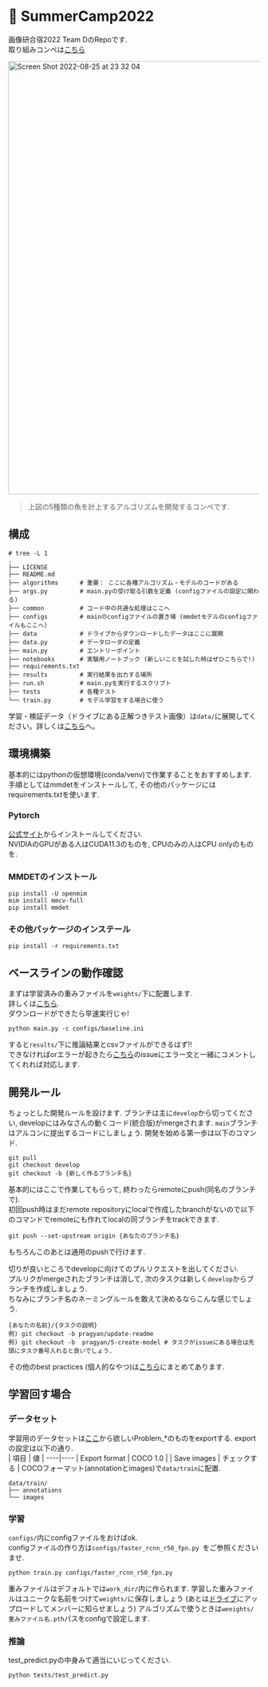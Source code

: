 # :tropical_fish: SummerCamp2022
画像研合宿2022 Team DのRepoです.   
取り組みコンペは[こちら](http://alcon.itlab.org/detail/) 

<img width="867" alt="Screen Shot 2022-08-25 at 23 32 04" src="https://user-images.githubusercontent.com/34847559/186693161-8a0d253a-1601-41df-929f-b092be9b7c5b.png">    

> 上図の5種類の魚を計上するアルゴリズムを開発するコンペです.  


## 構成
```
# tree -L 1
.
├── LICENSE
├── README.md
├── algorithms      # 重要： ここに各種アルゴリズム・モデルのコードがある
├── args.py         # main.pyの受け取る引数を定義 (configファイルの設定に関わる)
├── common          # コード中の共通な処理はここへ
├── configs         # mainのconfigファイルの置き場 (mmdetモデルのconfigファイルもここへ)
├── data            # ドライブからダウンロードしたデータはここに展開
├── data.py         # データローダの定義
├── main.py         # エントリーポイント
├── notebooks       # 実験用ノートブック (新しいことを試した時はぜひこちらで!)
├── requirements.txt
├── results         # 実行結果を出力する場所
├── run.sh          # main.pyを実行するスクリプト
├── tests           # 各種テスト
└── train.py        # モデル学習をする場合に使う
```
学習・検証データ（ドライブにある正解つきテスト画像）は```data/```に展開してください。詳しくは[こちら](data/README.md)へ。

## 環境構築
基本的にはpythonの仮想環境(conda/venv)で作業することをおすすめします.  
手順としてはmmdetをインストールして, その他のパッケージにはrequirements.txtを使います.
### Pytorch
[公式サイト](https://pytorch.org/)からインストールしてください.  
NVIDIAのGPUがある人はCUDA11.3のものを, CPUのみの人はCPU onlyのものを.  

### MMDETのインストール
```
pip install -U openmim
mim install mmcv-full
pip install mmdet
```
### その他パッケージのインステール
```
pip install -r requirements.txt
```
## ベースラインの動作確認
まずは学習済みの重みファイルを```weights/```下に配置します.  
詳しくは[こちら](weights/README.md).  
ダウンロードができたら早速実行じゃ!  
```
python main.py -c configs/baseline.ini
```
すると```results/```下に推論結果とcsvファイルができるはず!!  
できなければorエラーが起きたら[こちら](https://github.com/Pragyanstha/SummerCamp2022/issues/5)のissueにエラー文と一緒にコメントしてくれれば対応します.  

## 開発ルール
ちょっとした開発ルールを設けます. ブランチは主に```develop```から切ってください, developにはみなさんの動くコード(統合版)がmergeされます. ```main```ブランチはアルコンに提出するコードにしましょう.  開発を始める第一歩は以下のコマンド.  
```
git pull
git checkout develop
git checkout -b {新しく作るブランチ名}
```
基本的にはここで作業してもらって, 終わったらremoteにpush(同名のブランチで).  
初回push時はまだremote repositoryにlocalで作成したbranchがないので以下のコマンドでremoteにも作れてlocalの同ブランチをtrackできます.  
```
git push --set-upstream origin {あなたのブランチ名}
```
もちろんこのあとは通用のpushで行けます.  

切りが良いところでdevelopに向けてのプルリクエストを出してください.  
プルリクがmergeされたブランチは消して, 次のタスクは新しく```develop```からブランチを作成しましょう.  
ちなみにブランチ名のネーミングルールを敢えて決めるならこんな感じでしょう.  
```
{あなたの名前}/{タスクの説明}
例) git checkout -b pragyan/update-readme
例) git checkout -b  pragyan/5-create-model # タスクがissueにある場合は先頭にタスク番号入れると良いでしょう.
```
その他のbest practices (個人的なやつ)は[こちら](GUIDELINES.md)にまとめてあります.  

## 学習回す場合
### データセット
学習用のデータセットは[ここ](http://tk2-109-55729.vs.sakura.ne.jp/)から欲しいProblem_*のものをexportする. exportの設定は以下の通り.  
| 項目 | 値 |
----|---- 
| Export format | COCO 1.0 |
| Save images | チェックする |
COCOフォーマット(annotationとimages)で```data/train```に配置.  
```
data/train/
├── annotations
└── images
```

### 学習
```configs/```内にconfigファイルをおけばok.  
configファイルの作り方は```configs/faster_rcnn_r50_fpn.py ```をご参照くださいませ.
```
python train.py configs/faster_rcnn_r50_fpn.py 
```
重みファイルはデフォルトでは```work_dir/```内に作られます. 学習した重みファイルはユニークな名前をつけて```weights/```に保存しましょう (あとは[ドライブ](https://drive.google.com/drive/u/4/folders/1QzUicKbJgSQp-K5CSPSX4jgIue9fppzI)にアップロードしてメンバーに知らせましょう)
アルゴリズムで使うときは```weeights/重みファイル名.pth```パスをconfigで設定します.
### 推論
test_predict.pyの中身みて適当にいじってください.
```
python tests/test_predict.py
```
